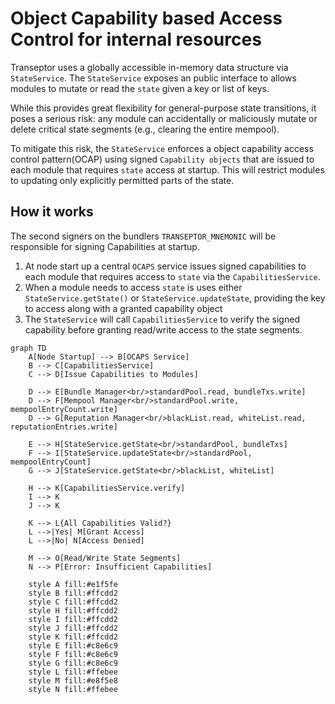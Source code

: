 # Object Capability based Access Control for internal resources

Transeptor uses a globally accessible in-memory data structure via `StateService`. The `StateService` exposes an public interface to allows modules to mutate or read the `state` given a key or list of keys.

While this provides great flexibility for general-purpose state transitions, it poses a serious risk: any module can accidentally or maliciously mutate or delete critical state segments (e.g., clearing the entire mempool).

To mitigate this risk, the `StateService` enforces a object capability access control pattern(OCAP) using signed `Capability objects` that are issued to each module that requires `state` access at startup. This will restrict modules to updating only explicitly permitted parts of the state.


## How it works

The second signers on the bundlers `TRANSEPTOR_MNEMONIC` will be responsible for signing Capabilities at startup.

1. At node start up a central `OCAPS` service issues signed capabilities to each module that requires access to `state` via the `CapabilitiesService`.
2. When a module needs to access `state` is uses either `StateService.getState()` or `StateService.updateState`, providing the key to access along with a granted capability object
3. The `StateService` will call `CapabilitiesService` to verify the signed capability before granting read/write access to the state segments.

```mermaid
graph TD
    A[Node Startup] --> B[OCAPS Service]
    B --> C[CapabilitiesService]
    C --> D[Issue Capabilities to Modules]
    
    D --> E[Bundle Manager<br/>standardPool.read, bundleTxs.write]
    D --> F[Mempool Manager<br/>standardPool.write, mempoolEntryCount.write]
    D --> G[Reputation Manager<br/>blackList.read, whiteList.read, reputationEntries.write]
    
    E --> H[StateService.getState<br/>standardPool, bundleTxs]
    F --> I[StateService.updateState<br/>standardPool, mempoolEntryCount]
    G --> J[StateService.getState<br/>blackList, whiteList]
    
    H --> K[CapabilitiesService.verify]
    I --> K
    J --> K
    
    K --> L{All Capabilities Valid?}
    L -->|Yes| M[Grant Access]
    L -->|No| N[Access Denied]
    
    M --> O[Read/Write State Segments]
    N --> P[Error: Insufficient Capabilities]
    
    style A fill:#e1f5fe
    style B fill:#ffcdd2
    style C fill:#ffcdd2
    style H fill:#ffcdd2
    style I fill:#ffcdd2
    style J fill:#ffcdd2
    style K fill:#ffcdd2
    style E fill:#c8e6c9
    style F fill:#c8e6c9
    style G fill:#c8e6c9
    style L fill:#ffebee
    style M fill:#e8f5e8
    style N fill:#ffebee
```